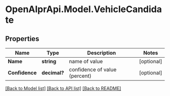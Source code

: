 # OpenAlprApi.Model.VehicleCandidate
## Properties

Name | Type | Description | Notes
------------ | ------------- | ------------- | -------------
**Name** | **string** | name of value | [optional] 
**Confidence** | **decimal?** | confidence of value (percent) | [optional] 

[[Back to Model list]](../README.md#documentation-for-models) [[Back to API list]](../README.md#documentation-for-api-endpoints) [[Back to README]](../README.md)

